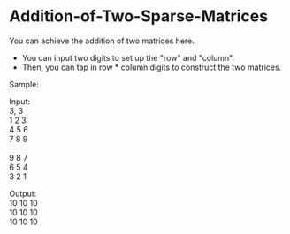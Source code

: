 # Addition-of-Two-Sparse-Matrices

You can achieve the addition of two matrices here.

- You can input two digits to set up the "row" and "column".
- Then, you can tap in row * column digits to construct the two matrices.

Sample:

Input:<br>
3, 3<br>
1 2 3<br>
4 5 6<br>
7 8 9<br>
<br>
9 8 7<br>
6 5 4<br>
3 2 1

Output:<br>
10 10 10<br>
10 10 10<br>
10 10 10
